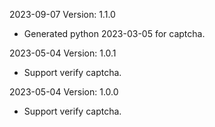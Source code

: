 2023-09-07 Version: 1.1.0
- Generated python 2023-03-05 for captcha.

2023-05-04 Version: 1.0.1
- Support verify captcha.

2023-05-04 Version: 1.0.0
- Support verify captcha.

